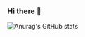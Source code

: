 ### Hi there 👋
![Anurag's GitHub stats](https://github-readme-stats.vercel.app/api?username=K-Jae-Min&show_icons=true&theme=material-palenight)

<!--
**K-Jae-min/K-Jae-Min** is a ✨ _special_ ✨ repository because its `README.md` (this file) appears on your GitHub profile.

Here are some ideas to get you started:

- 🔭 I’m currently working on ...
- 🌱 I’m currently learning ...
- 👯 I’m looking to collaborate on ...
- 🤔 I’m looking for help with ...
- 💬 Ask me about ...
- 📫 How to reach me: ...
- 😄 Pronouns: ...
- ⚡ Fun fact: ...
-->
